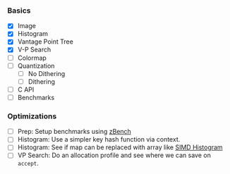 ### Basics

- [X] Image
- [X] Histogram
- [X] Vantage Point Tree
- [X] V-P Search
- [ ] Colormap
- [ ] Quantization
  - [ ] No Dithering
  - [ ] Dithering
- [ ] C API
- [ ] Benchmarks

### Optimizations
- [ ] Prep: Setup benchmarks using [zBench](https://github.com/hendriknielaender/zBench)
- [ ] Histogram: Use a simpler key hash function via context.
- [ ] Histogram: See if map can be replaced with array like [SIMD Histogram](https://github.com/ermig1979/Simd/blob/acf9583a5c813f01a97a59f20b1cb0009c04028b/src/Simd/SimdBaseHistogram.cpp#L61-L84)
- [ ] VP Search: Do an allocation profile and see where we can save on `accept`.
